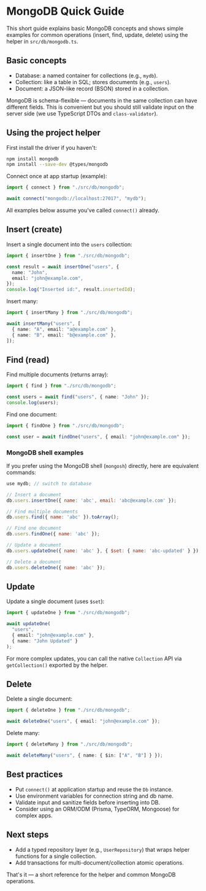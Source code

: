 # MongoDB Quick Guide

This short guide explains basic MongoDB concepts and shows simple examples for common operations (insert, find, update, delete) using the helper in `src/db/mongodb.ts`.

## Basic concepts

- Database: a named container for collections (e.g., `mydb`).
- Collection: like a table in SQL; stores documents (e.g., `users`).
- Document: a JSON-like record (BSON) stored in a collection.

MongoDB is schema-flexible — documents in the same collection can have different fields. This is convenient but you should still validate input on the server side (we use TypeScript DTOs and `class-validator`).

## Using the project helper

First install the driver if you haven't:

```bash
npm install mongodb
npm install --save-dev @types/mongodb
```

Connect once at app startup (example):

```ts
import { connect } from "./src/db/mongodb";

await connect("mongodb://localhost:27017", "mydb");
```

All examples below assume you've called `connect()` already.

## Insert (create)

Insert a single document into the `users` collection:

```ts
import { insertOne } from "./src/db/mongodb";

const result = await insertOne("users", {
  name: "John",
  email: "john@example.com",
});
console.log("Inserted id:", result.insertedId);
```

Insert many:

```ts
import { insertMany } from "./src/db/mongodb";

await insertMany("users", [
  { name: "A", email: "a@example.com" },
  { name: "B", email: "b@example.com" },
]);
```

## Find (read)

Find multiple documents (returns array):

```ts
import { find } from "./src/db/mongodb";

const users = await find("users", { name: "John" });
console.log(users);
```

Find one document:

```ts
import { findOne } from "./src/db/mongodb";

const user = await findOne("users", { email: "john@example.com" });
```

### MongoDB shell examples

If you prefer using the MongoDB shell (`mongosh`) directly, here are equivalent commands:

```js
use mydb; // switch to database

// Insert a document
db.users.insertOne({ name: 'abc', email: 'abc@example.com' });

// Find multiple documents
db.users.find({ name: 'abc' }).toArray();

// Find one document
db.users.findOne({ name: 'abc' });

// Update a document
db.users.updateOne({ name: 'abc' }, { $set: { name: 'abc-updated' } });

// Delete a document
db.users.deleteOne({ name: 'abc' });
```

## Update

Update a single document (uses `$set`):

```ts
import { updateOne } from "./src/db/mongodb";

await updateOne(
  "users",
  { email: "john@example.com" },
  { name: "John Updated" }
);
```

For more complex updates, you can call the native `Collection` API via `getCollection()` exported by the helper.

## Delete

Delete a single document:

```ts
import { deleteOne } from "./src/db/mongodb";

await deleteOne("users", { email: "john@example.com" });
```

Delete many:

```ts
import { deleteMany } from "./src/db/mongodb";

await deleteMany("users", { name: { $in: ["A", "B"] } });
```

## Best practices

- Put `connect()` at application startup and reuse the `Db` instance.
- Use environment variables for connection string and db name.
- Validate input and sanitize fields before inserting into DB.
- Consider using an ORM/ODM (Prisma, TypeORM, Mongoose) for complex apps.

## Next steps

- Add a typed repository layer (e.g., `UserRepository`) that wraps helper functions for a single collection.
- Add transactions for multi-document/collection atomic operations.

That's it — a short reference for the helper and common MongoDB operations.
